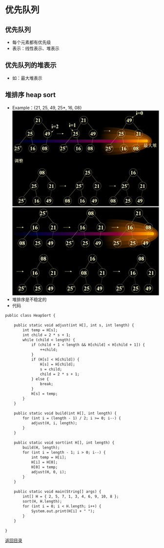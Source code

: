 # 优先队列
## 优先队列
* 每个元素都有优先级
* 表示：线性表示、堆表示

## 优先队列的堆表示
* 如：最大堆表示

## 堆排序 heap sort
* Example：{21, 25, 49, 25*, 16, 08}
![](img/heap1.PNG)
![](img/heap2.PNG)
* 堆排序是不稳定的
* 代码

```
public class HeapSort {

    public static void adjust(int H[], int s, int length) {
        int temp = H[s];
        int child = 2 * s + 1;
        while (child < length) {
            if (child + 1 < length && H[child] < H[child + 1]) {
                ++child;
            }
            if (H[s] < H[child]) {
                H[s] = H[child];
                s = child;
                child = 2 * s + 1;
            } else {
                break;
            }
            H[s] = temp;
        }
    }

    public static void build(int H[], int length) {
        for (int i = (length - 1) / 2; i >= 0; i--) {
            adjust(H, i, length);
        }
    }

    public static void sort(int H[], int length) {
        build(H, length);
        for (int i = length - 1; i > 0; i--) {
            int temp = H[i];
            H[i] = H[0];
            H[0] = temp;
            adjust(H, 0, i);
        }
    }

    public static void main(String[] args) {
        int[] H = { 2, 5, 7, 1, 3, 4, 6, 9, 10, 8 };
        sort(H, H.length);
        for (int i = 0; i < H.length; i++) {
            System.out.print(H[i] + " ");
        }
    }

}
```

[返回目录](../CONTENTS.md)